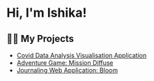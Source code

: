 <h1>Hi, I'm Ishika!</h1>

<h2>👨‍💻 My Projects</h2>

  - [Covid Data Analysis Visualisation Application](https://github.com/aroraishikaa/CovidDataAnalysisVisualisation/tree/main)
  - [Adventure Game: Mission Diffuse](https://github.com/aroraishikaa/AdventureGameMissionDiffuse)
  - [Journaling Web Application: Bloom](https://github.com/aroraishikaa/JournalingWebApplicationBloom)
<!--
**aroraishikaa/aroraishikaa** is a ✨ _special_ ✨ repository because its `README.md` (this file) appears on your GitHub profile.
